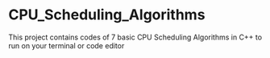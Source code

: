# CPU_Scheduling_Algorithms
This project contains codes of 7 basic CPU Scheduling Algorithms in C++ to run on your terminal or code editor
